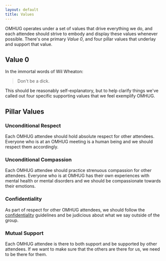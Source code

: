 ```yaml
---
layout: default
title: Values
---
```

OMHUG operates under a set of values that drive everything we do, and each attendee should strive to embody and display these values whenever possible. There's one primary _Value 0_, and four pillar values that underlay and support that value.

## Value 0
In the immortal words of Wil Wheaton:

> Don't be a dick.

This should be reasonably self-explanatory, but to help clarify things we've called out four specific supporting values that we feel exemplify OMHUG.

## Pillar Values

### Unconditional Respect
Each OMHUG attendee should hold absolute respect for other attendees. Everyone who is at an OMHUG meeting is a human being and we should respect them accordingly. 

### Unconditional Compassion
Each OMHUG attendee should practice strenuous compassion for other attendees. Everyone who is at OMHUG has their own experiences with mental health or mental disorders and we should be compassionate towards their emotions.

### Confidentiality
As part of respect for other OMHUG attendees, we should follow the [confidentiality](http://omhug.github.io/confidentiality.html) guidelines and be judicious about what we say outside of the group.

### Mutual Support
Each OMHUG attendee is there to both support and be supported by other attendees. If we want to make sure that the others are there for us, we need to be there for them.
